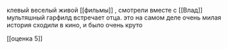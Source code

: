 клевый веселый живой  [[фильмы]] , смотрели вместе с [[Влад]]
мультяшный гарфилд встречает отца. 
это на самом деле очень милая история
сходили в кино, и было очень круто

[[оценка 5]]